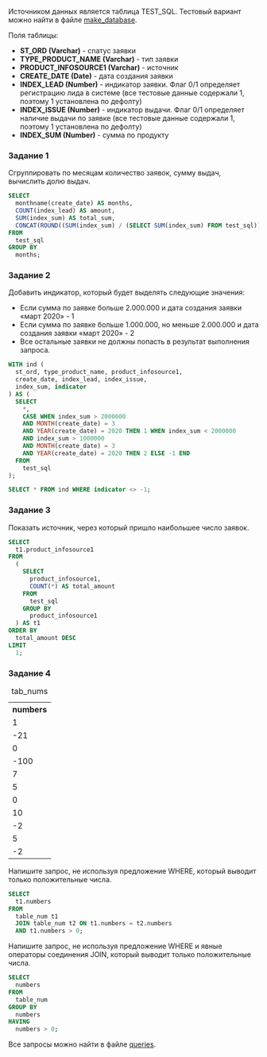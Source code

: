 Источником данных является таблица TEST_SQL. 
Тестовый вариант можно найти в файле 
[make_database](https://github.com/lprosh/junior-analyst-portfolio/blob/main/sql/bank/make_database.sql).

Поля таблицы:
- **ST_ORD (Varchar)** - сnатус заявки
- **TYPE_PRODUCT_NAME (Varchar)** - тип заявки
- **PRODUCT_INFOSOURCE1 (Varchar)** - источник
- **CREATE_DATE (Date)** - дата создания заявки
- **INDEX_LEAD (Number)** - индикатор заявки. Флаг 0/1 определяет регистрацию лида в системе
(все тестовые данные содержали 1, поэтому 1 установлена по дефолту)
- **INDEX_ISSUE (Number)** - индикатор выдачи. Флаг 0/1 определяет наличие выдачи по заявке
(все тестовые данные содержали 1, поэтому 1 установлена по дефолту)
- **INDEX_SUM (Number)** - сумма по продукту

### Задание 1

Сгруппировать по месяцам количество заявок, 
сумму выдач, вычислить долю выдач.

```sql
SELECT
  monthname(create_date) AS months,
  COUNT(index_lead) AS amount,
  SUM(index_sum) AS total_sum,
  CONCAT(ROUND((SUM(index_sum) / (SELECT SUM(index_sum) FROM test_sql)) * 100.0, 2), '%') AS share_total_sum
FROM
  test_sql
GROUP BY
  months;
```

### Задание 2

Добавить индикатор, который будет выделять следующие значения:

- Если сумма по заявке больше 2.000.000 и 
дата создания заявки «март 2020» - 1
- Если сумма по заявке больше 1.000.000, 
но меньше 2.000.000 и дата создания заявки «март 2020» - 2 
- Все остальные заявки не должны попасть в результат 
выполнения запроса.

```sql
WITH ind (
  st_ord, type_product_name, product_infosource1,
  create_date, index_lead, index_issue,
  index_sum, indicator
) AS (
  SELECT
    *,
    CASE WHEN index_sum > 2000000
    AND MONTH(create_date) = 3
    AND YEAR(create_date) = 2020 THEN 1 WHEN index_sum < 2000000
    AND index_sum > 1000000
    AND MONTH(create_date) = 3
    AND YEAR(create_date) = 2020 THEN 2 ELSE -1 END
  FROM
    test_sql
);

SELECT * FROM ind WHERE indicator <> -1;
```


### Задание 3

Показать источник, через который пришло наибольшее число заявок.

```sql
SELECT
  t1.product_infosource1
FROM
  (
    SELECT
      product_infosource1,
      COUNT(*) AS total_amount
    FROM
      test_sql
    GROUP BY
      product_infosource1
  ) AS t1
ORDER BY
  total_amount DESC
LIMIT
  1;
```


### Задание 4

<table>
<caption>tab_nums</caption>
    <tr><th>numbers</th></tr>
    <tr><td>1</td></tr>
    <tr><td>-21</td></tr>
    <tr><td>0</td></tr>
    <tr><td>-100</td></tr>
    <tr><td>7</td></tr>
    <tr><td>5</td></tr>
    <tr><td>0</td></tr>
    <tr><td>10</td></tr>
    <tr><td>-2</td></tr>
    <tr><td>5</td></tr>
    <tr><td>-2</td></tr>
</table>

Напишите запрос, не используя предложение WHERE, 
который выводит только положительные числа.
```sql
SELECT
  t1.numbers
FROM
  table_num t1
  JOIN table_num t2 ON t1.numbers = t2.numbers
  AND t1.numbers > 0;
```

Напишите запрос, не используя предложение WHERE 
и явные операторы соединения JOIN, который выводит
только положительные числа.

```sql
SELECT
  numbers
FROM
  table_num
GROUP BY
  numbers
HAVING
  numbers > 0;
```

Все запросы можно найти в файле [queries](https://github.com/lprosh/junior-analyst-portfolio/blob/main/sql/bank/queries.sql).
